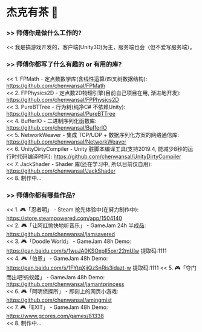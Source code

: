 # 杰克有茶 👋

### >> 师傅你是做什么工作的?  
<< 我是搞游戏开发的，客户端(Unity3D)为主，服务端也会（但不爱写服务端）。  

### >> 师傅你都写了什么有趣的 or 有用的库?  
<< 1. FPMath - 定点数数学库(含线性运算/四叉树数据结构): https://github.com/chenwansal/FPMath  
<< 2. FPPhysics2D - 定点数2D物理引擎(目前自己项目在用, 渐进地开发): https://github.com/chenwansal/FPPhysics2D  
<< 3. PureBTTree - 行为树(纯净C# 不依赖Unity): https://github.com/chenwansal/PureBTTree  
<< 4. BufferIO - 二进制序列化函数库: https://github.com/chenwansal/BufferIO  
<< 5. NetworkWeaver - 集成 TCP/UDP + 数据序列化方案的网络通信库: https://github.com/chenwansal/NetworkWeaver  
<< 6. UnityDirtyCompiler - Unity 脏脚本编译工具(支持2019.4, 能减少8秒的运行时代码编译时间): https://github.com/chenwansal/UnityDirtyCompiler  
<< 7. JackShader - Shader 库(还在学习中, 所以目前仅自用): https://github.com/chenwansal/JackShader  
<< 8. 制作中...  

### >> 师傅你都有哪些作品?
<< 1. 🎮「忍者明」 - Steam 抢先体验中(在努力制作中): https://store.steampowered.com/app/1504140  
<< 2. 🎮「让阿红愉快地听音乐」 - GameJam 24h 半成品: https://github.com/chenwansal/jamsavered  
<< 3. 🎮「Doodle World」 - GameJam 48h Demo: https://pan.baidu.com/s/1wuJA0KSOxpIl5oxr22mUlw 提取码:1111  
<< 4. 🎮「伯恩」 - GameJam 48h Demo: https://pan.baidu.com/s/1FYtqXjiQzSnRis3idazt-w 提取码:1111
<< 5. 🎮「夺门而出吧!蚂蚁姬」 - GameJam 48h Demo: https://github.com/chenwansal/jamantprincess  
<< 6. 🎮「阿明侦探所」 - 即刻上的网页小游戏: https://github.com/chenwansal/amingmist  
<< 7. 🎮「EXIT」 - GameJam 48h Demo: https://www.gcores.com/games/81338  
<< 8. 制作中...  
